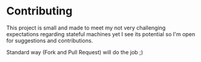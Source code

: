 # Contributing

This project is small and made to meet my not very challenging expectations regarding 
stateful machines yet I see its potential so I'm open for suggestions and contributions.

Standard way (Fork and Pull Request) will do the job ;)
